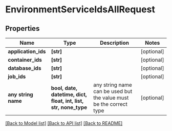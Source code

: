# EnvironmentServiceIdsAllRequest


## Properties
Name | Type | Description | Notes
------------ | ------------- | ------------- | -------------
**application_ids** | **[str]** |  | [optional] 
**container_ids** | **[str]** |  | [optional] 
**database_ids** | **[str]** |  | [optional] 
**job_ids** | **[str]** |  | [optional] 
**any string name** | **bool, date, datetime, dict, float, int, list, str, none_type** | any string name can be used but the value must be the correct type | [optional]

[[Back to Model list]](../README.md#documentation-for-models) [[Back to API list]](../README.md#documentation-for-api-endpoints) [[Back to README]](../README.md)


